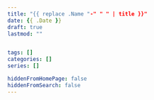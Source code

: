 ```yaml
---
title: "{{ replace .Name "-" " " | title }}"
date: {{ .Date }}
draft: true
lastmod: ""


tags: []
categories: []
series: []

hiddenFromHomePage: false
hiddenFromSearch: false
---
```


